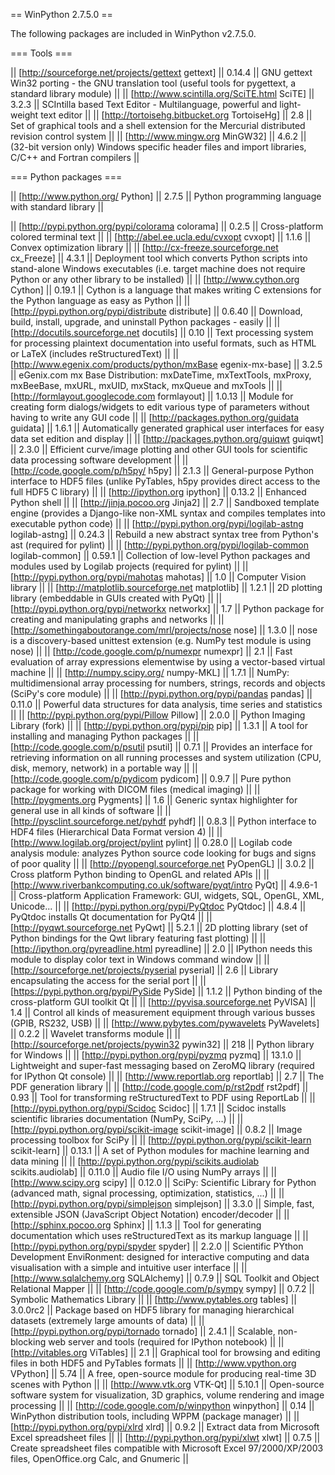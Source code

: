 == WinPython 2.7.5.0 ==

The following packages are included in WinPython v2.7.5.0.

=== Tools ===

|| [http://sourceforge.net/projects/gettext gettext] || 0.14.4 || GNU gettext Win32 porting - the GNU translation tool (useful tools for pygettext, a standard library module) ||
|| [http://www.scintilla.org/SciTE.html SciTE] || 3.2.3 || SCIntilla based Text Editor - Multilanguage, powerful and light-weight text editor ||
|| [http://tortoisehg.bitbucket.org TortoiseHg] || 2.8 || Set of graphical tools and a shell extension for the Mercurial distributed revision control system ||
|| [http://www.mingw.org MinGW32] || 4.6.2 || (32-bit version only) Windows specific header files and import libraries, C/C++ and Fortran compilers ||

=== Python packages ===

|| [http://www.python.org/ Python] || 2.7.5 || Python programming language with standard library ||

|| [http://pypi.python.org/pypi/colorama colorama] || 0.2.5 || Cross-platform colored terminal text ||
|| [http://abel.ee.ucla.edu/cvxopt cvxopt] || 1.1.6 || Convex optimization library ||
|| [http://cx-freeze.sourceforge.net cx_Freeze] || 4.3.1 || Deployment tool which converts Python scripts into stand-alone Windows executables (i.e. target machine does not require Python or any other library to be installed) ||
|| [http://www.cython.org Cython] || 0.19.1 || Cython is a language that makes writing C extensions for the Python language as easy as Python ||
|| [http://pypi.python.org/pypi/distribute distribute] || 0.6.40 || Download, build, install, upgrade, and uninstall Python packages - easily ||
|| [http://docutils.sourceforge.net docutils] || 0.10 || Text processing system for processing plaintext documentation into useful formats, such as HTML or LaTeX (includes reStructuredText) ||
|| [http://www.egenix.com/products/python/mxBase egenix-mx-base] || 3.2.5 || eGenix.com mx Base Distribution: mxDateTime, mxTextTools, mxProxy, mxBeeBase, mxURL, mxUID, mxStack, mxQueue and mxTools ||
|| [http://formlayout.googlecode.com formlayout] || 1.0.13 || Module for creating form dialogs/widgets to edit various type of parameters without having to write any GUI code ||
|| [http://packages.python.org/guidata guidata] || 1.6.1 || Automatically generated graphical user interfaces for easy data set edition and display ||
|| [http://packages.python.org/guiqwt guiqwt] || 2.3.0 || Efficient curve/image plotting and other GUI tools for scientific data processing software development ||
|| [http://code.google.com/p/h5py/ h5py] || 2.1.3 || General-purpose Python interface to HDF5 files (unlike PyTables, h5py provides direct access to the full HDF5 C library) ||
|| [http://ipython.org ipython] || 0.13.2 || Enhanced Python shell ||
|| [http://jinja.pocoo.org Jinja2] || 2.7 || Sandboxed template engine (provides a Django-like non-XML syntax and compiles templates into executable python code) ||
|| [http://pypi.python.org/pypi/logilab-astng logilab-astng] || 0.24.3 || Rebuild a new abstract syntax tree from Python's ast (required for pylint) ||
|| [http://pypi.python.org/pypi/logilab-common logilab-common] || 0.59.1 || Collection of low-level Python packages and modules used by Logilab projects (required for pylint) ||
|| [http://pypi.python.org/pypi/mahotas mahotas] || 1.0 || Computer Vision library ||
|| [http://matplotlib.sourceforge.net matplotlib] || 1.2.1 || 2D plotting library (embeddable in GUIs created with PyQt) ||
|| [http://pypi.python.org/pypi/networkx networkx] || 1.7 || Python package for creating and manipulating graphs and networks ||
|| [http://somethingaboutorange.com/mrl/projects/nose nose] || 1.3.0 || nose is a discovery-based unittest extension (e.g. NumPy test module is using nose) ||
|| [http://code.google.com/p/numexpr numexpr] || 2.1 || Fast evaluation of array expressions elementwise by using a vector-based virtual machine ||
|| [http://numpy.scipy.org/ numpy-MKL] || 1.7.1 || NumPy: multidimensional array processing for numbers, strings, records and objects (SciPy's core module) ||
|| [http://pypi.python.org/pypi/pandas pandas] || 0.11.0 || Powerful data structures for data analysis, time series and statistics ||
|| [http://pypi.python.org/pypi/Pillow Pillow] || 2.0.0 || Python Imaging Library (fork) ||
|| [http://pypi.python.org/pypi/pip pip] || 1.3.1 || A tool for installing and managing Python packages ||
|| [http://code.google.com/p/psutil psutil] || 0.7.1 || Provides an interface for retrieving information on all running processes and system utilization (CPU, disk, memory, network) in a portable way ||
|| [http://code.google.com/p/pydicom pydicom] || 0.9.7 || Pure python package for working with DICOM files (medical imaging) ||
|| [http://pygments.org Pygments] || 1.6 || Generic syntax highlighter for general use in all kinds of software ||
|| [http://pysclint.sourceforge.net/pyhdf pyhdf] || 0.8.3 || Python interface to HDF4 files (Hierarchical Data Format version 4) ||
|| [http://www.logilab.org/project/pylint pylint] || 0.28.0 || Logilab code analysis module: analyzes Python source code looking for bugs and signs of poor quality ||
|| [http://pyopengl.sourceforge.net PyOpenGL] || 3.0.2 || Cross platform Python binding to OpenGL and related APIs ||
|| [http://www.riverbankcomputing.co.uk/software/pyqt/intro PyQt] || 4.9.6-1 || Cross-platform Application Framework: GUI, widgets, SQL, OpenGL, XML, Unicode... ||
|| [http://pypi.python.org/pypi/PyQtdoc PyQtdoc] || 4.8.4 || PyQtdoc installs Qt documentation for PyQt4 ||
|| [http://pyqwt.sourceforge.net PyQwt] || 5.2.1 || 2D plotting library (set of Python bindings for the Qwt library featuring fast plotting) ||
|| [http://ipython.org/pyreadline.html pyreadline] || 2.0 || IPython needs this module to display color text in Windows command window ||
|| [http://sourceforge.net/projects/pyserial pyserial] || 2.6 || Library encapsulating the access for the serial port ||
|| [https://pypi.python.org/pypi/PySide PySide] || 1.1.2 || Python binding of the cross-platform GUI toolkit Qt ||
|| [http://pyvisa.sourceforge.net PyVISA] || 1.4 || Control all kinds of measurement equipment through various busses (GPIB, RS232, USB) ||
|| [http://www.pybytes.com/pywavelets PyWavelets] || 0.2.2 || Wavelet transforms module ||
|| [http://sourceforge.net/projects/pywin32 pywin32] || 218 || Python library for Windows ||
|| [http://pypi.python.org/pypi/pyzmq pyzmq] || 13.1.0 || Lightweight and super-fast messaging based on ZeroMQ library (required for IPython Qt console) ||
|| [http://www.reportlab.org reportlab] || 2.7 || The PDF generation library ||
|| [http://code.google.com/p/rst2pdf rst2pdf] || 0.93 || Tool for transforming reStructuredText to PDF using ReportLab ||
|| [http://pypi.python.org/pypi/Scidoc Scidoc] || 1.7.1 || Scidoc installs scientific libraries documentation (NumPy, SciPy, ...) ||
|| [http://pypi.python.org/pypi/scikit-image scikit-image] || 0.8.2 || Image processing toolbox for SciPy ||
|| [http://pypi.python.org/pypi/scikit-learn scikit-learn] || 0.13.1 || A set of Python modules for machine learning and data mining ||
|| [http://pypi.python.org/pypi/scikits.audiolab scikits.audiolab] || 0.11.0 || Audio file I/O using NumPy arrays ||
|| [http://www.scipy.org scipy] || 0.12.0 || SciPy: Scientific Library for Python (advanced math, signal processing, optimization, statistics, ...) ||
|| [http://pypi.python.org/pypi/simplejson simplejson] || 3.3.0 || Simple, fast, extensible JSON (JavaScript Object Notation) encoder/decoder ||
|| [http://sphinx.pocoo.org Sphinx] || 1.1.3 || Tool for generating documentation which uses reStructuredText as its markup language ||
|| [http://pypi.python.org/pypi/spyder spyder] || 2.2.0 || Scientific PYthon Development EnviRonment: designed for interactive computing and data visualisation with a simple and intuitive user interface ||
|| [http://www.sqlalchemy.org SQLAlchemy] || 0.7.9 || SQL Toolkit and Object Relational Mapper ||
|| [http://code.google.com/p/sympy sympy] || 0.7.2 || Symbolic Mathematics Library ||
|| [http://www.pytables.org tables] || 3.0.0rc2 || Package based on HDF5 library for managing hierarchical datasets (extremely large amounts of data) ||
|| [http://pypi.python.org/pypi/tornado tornado] || 2.4.1 || Scalable, non-blocking web server and tools (required for IPython notebook) ||
|| [http://vitables.org ViTables] || 2.1 || Graphical tool for browsing and editing files in both HDF5 and PyTables formats ||
|| [http://www.vpython.org VPython] || 5.74 || A free, open-source module for producing real-time 3D scenes with Python ||
|| [http://www.vtk.org VTK-Qt] || 5.10.1 || Open-source software system for visualization, 3D graphics, volume rendering and image processing ||
|| [http://code.google.com/p/winpython winpython] || 0.14 || WinPython distribution tools, including WPPM (package manager) ||
|| [http://pypi.python.org/pypi/xlrd xlrd] || 0.9.2 || Extract data from Microsoft Excel spreadsheet files ||
|| [http://pypi.python.org/pypi/xlwt xlwt] || 0.7.5 || Create spreadsheet files compatible with Microsoft Excel 97/2000/XP/2003 files, OpenOffice.org Calc, and Gnumeric ||